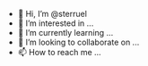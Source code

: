 - 👋 Hi, I’m @sterruel
- 👀 I’m interested in ...
- 🌱 I’m currently learning ...
- 💞️ I’m looking to collaborate on ...
- 📫 How to reach me ...

<!---
sterruel/sterruel is a ✨ special ✨ repository because its `README.md` (this file) appears on your GitHub profile.
You can click the Preview link to take a look at your changes.
--->
